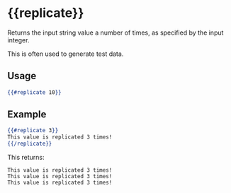 # {{replicate}}

Returns the input string value a number of times, as specified by the input integer.

This is often used to generate test data.

## Usage

```handlebars
{{#replicate 10}}
```

## Example

```handlebars
{{#replicate 3}}
This value is replicated 3 times!
{{/replicate}}
```

This returns:

```text
This value is replicated 3 times!
This value is replicated 3 times!
This value is replicated 3 times!
```
